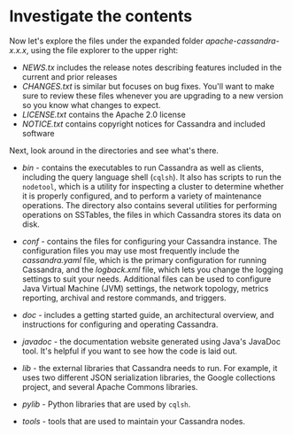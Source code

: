 # Investigate the contents

Now let's explore the files under the expanded folder _apache-cassandra-x.x.x_, using the file explorer to the upper right:
 
* _NEWS.tx_ includes the release notes describing features included in the current and prior releases
* _CHANGES.txt_ is similar but focuses on bug fixes. You'll want to make sure to review these files whenever you are upgrading to a new version so you know what changes to expect. 
* _LICENSE.txt_ contains the Apache 2.0 license 
* _NOTICE.txt_ contains copyright notices for Cassandra and included software

Next, look around in the directories and see what's there.

* _bin_ - contains the executables to run Cassandra as well as clients, including the query language shell (`cqlsh`). It also has scripts to run the `nodetool`, which is a utility for inspecting a cluster to determine whether it is properly configured, and to perform a variety of maintenance operations. The directory also contains several utilities for performing operations on SSTables, the files in which Cassandra stores its data on disk.

* _conf_ - contains the files for configuring your Cassandra instance. The configuration files you may use most frequently include the _cassandra.yaml_ file, which is the primary configuration for running Cassandra, and the _logback.xml_ file, which lets you change the logging settings to suit your needs. Additional files can be used to configure Java Virtual Machine (JVM) settings, the network topology, metrics reporting, archival and restore commands, and triggers.

* _doc_ - includes a getting started guide, an architectural overview, and instructions for configuring and operating Cassandra.

* _javadoc_ - the documentation website generated using Java's JavaDoc tool. It's helpful if you want to see how the code is laid out. 

* _lib_ - the external libraries that Cassandra needs to run. For example, it uses two different JSON serialization libraries, the Google collections project, and several Apache Commons libraries.

* _pylib_ - Python libraries that are used by `cqlsh`.

* _tools_ - tools that are used to maintain your Cassandra nodes. 